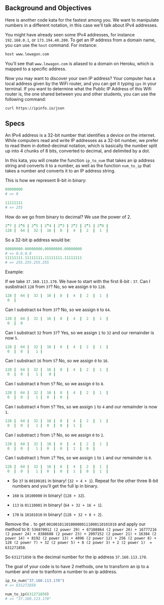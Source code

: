 ## Background and Objectives

Here is another code kata for the fastest among you. We want to manipulate numbers in a different notation, in this case we'll talk about IPv4 addresses.

You might have already seen some IPv4 addresses, for instance `192.168.0.1`, or
`173.194.40.200`. To get an IP address from a domain name, you can use the `host` command. For instance:

```bash
host www.lewagon.com
```

You'll see that `www.lewagon.com` is aliased to a domain on Heroku, which
is mapped to a specific address.

Now you may want to discover your own IP address? Your computer has a local
address given by the WiFi router, and you can get it typing `ips` in your
terminal. If you want to determine what the Public IP Address of this Wifi router is, the one shared between you and other students, you can use the following command:

```bash
curl https://ipinfo.io/json
```

## Specs

An IPv4 address is a 32-bit number that identifies a device on the internet.
While computers read and write IP addresses as a 32-bit number, we prefer to read them in dotted-decimal notation, which is basically the number split up into 4 chunks of 8 bits, converted to decimal, and delimited by a dot.

In this kata, you will create the function `ip_to_num` that takes an ip address string and converts it to a number, as well as the function `num_to_ip` that takes a number and converts it to an IP address string.


This is how we represent 8-bit in binary:

```ruby
00000000
# => 0

11111111
# => 255
```

How do we go from binary to decimal? We use the power of 2.

```ruby
2^7 | 2^6 | 2^5 | 2^4 | 2^3 | 2^2 | 2^1 | 2^0 |
128 |  64 |  32 |  16 |  8  |  4  |  2  |  1  |
```


So a 32-bit ip address would be:

```ruby
00000000.00000000.00000000.00000000
# => 0.0.0.0
11111111.11111111.11111111.11111111
# => 255.255.255.255
```

Example:

If we take `37.160.113.170`.
We have to start with the first 8-bit : `37`.
Can I susbstract `128` from `37`? No, so we assign  `0` to `128`.

```ruby
128 |  64 |  32 |  16 |  8  |  4  |  2  |  1  |
 0  |
```
Can I substract `64` from `37`? No, so we assign `0` to `64`.

```ruby
128 |  64 |  32 |  16 |  8  |  4  |  2  |  1  |
 0  |  0
```
Can I substract `32` from `37`? Yes, so we assign `1` to `32` and our remainder is now `5`.

```ruby
128 |  64 |  32 |  16 |  8  |  4  |  2  |  1  |
 0  |  0  |   1 |
```
Can I substract `16` from `5`? No, so we assign `0` to `16`.

```ruby
128 |  64 |  32 |  16 |  8  |  4  |  2  |  1  |
 0  |  0  |   1 |   0 |
```
Can I substract `8` from `5`? No, so we assign `0` to `8`.

```ruby
128 |  64 |  32 |  16 |  8  |  4  |  2  |  1  |
 0  |  0  |   1 |  0  |  0  |
```
Can I substract `4` from `5`? Yes, so we assign `1` to `4` and our remainder is now `1`.

```ruby
128 |  64 |  32 |  16 |  8  |  4  |  2  |  1  |
 0  |  0  |   1 |  0  |  0  |  1  |
```
Can I substract `2` from `1`? No, so we assign `0` to `2`.

```ruby
128 |  64 |  32 |  16 |  8  |  4  |  2  |  1  |
 0  |  0  |   1 |  0  |  0  |  1  |  0  |
```
Can I substract `1` from `1`? Yes, so we assign `1` to `1` and our remainder is `0`.

```ruby
128 |  64 |  32 |  16 |  8  |  4  |  2  |  1  |
 0  |  0  |   1 |  0  |  0  |  1  |  0  |  1  |
```
- So `37` is `00100101` in binary! (`32 + 4 + 1`).
Repeat for the other three 8-bit numbers and you'll get the full ip in binary.

- `160` is `10100000` in binary! (`128 + 32`).
- `113` is `01110001` in binary! (`64 + 32 + 16 + 1`).
- `170` is `10101010` in binary! (`128 + 32 + 8 + 2`).

Remove the `.` to get `00100101101000000111000110101010` and apply our method to it: `536870912 (2 power 29) + 67108864 (2 power 26) + 16777216 (2 power 24) + 8388608 (2 power 23) + 2097152 (2 power 21) + 16384 (2 power 14) + 8192 (2 power 13) + 4096 (2 power 12) + 256 (2 power 8) + 128 (2 power 7) + 32 (2 power 5) + 8 (2 power 3) + 2 (2 power 1)  = 631271850`.

So ```631271850``` is the decimal number for the ip address ```37.160.113.170```.


The goal of your code is to  have 2 methods, one to transform an ip to a number and one to tranform a number to an ip address.

```ruby
ip_to_num("37.160.113.170")
# => 631271850

num_to_ip(631271850)
# => "37.160.113.170"
```
